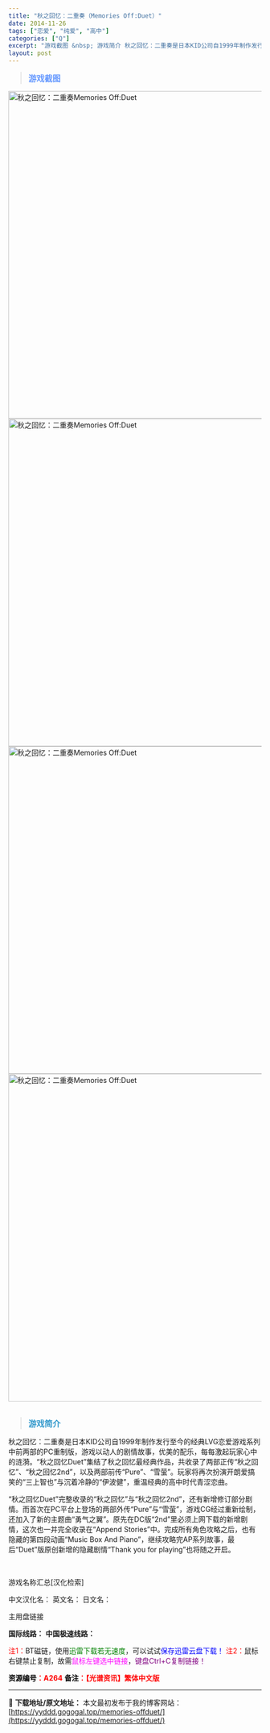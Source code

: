```yaml
---
title: "秋之回忆：二重奏（Memories Off:Duet）"
date: 2014-11-26
tags: ["恋爱", "纯爱", "高中"]
categories: ["Q"]
excerpt: "游戏截图 &nbsp; 游戏简介 秋之回忆：二重奏是日本KID公司自1999年制作发行至今的经典LVG恋爱游戏系列中前两部的PC重制版，游戏以动人的剧情故事，优美的配乐，每每激起玩家心中的涟漪。“秋之回忆Duet”集结了秋之回忆最经典作品，共收录了两部正传“秋之回忆”、“秋之回忆2nd”，以及两部前&hellip;"
layout: post
---
```


<div>
<blockquote><b><span style="font-size: 12pt; color: #6699ff;">游戏截图</span></b></blockquote>
<div><img title="点击放大" src="https://yyddd.gogogal.top/wp-content/uploads/2025/04/20250430_6811f0f5eadac.webp" alt="秋之回忆：二重奏Memories Off:Duet" width="650" /></div>
<div><img title="点击放大" src="https://yyddd.gogogal.top/wp-content/uploads/2025/04/20250430_6811f0f7cdd7d.webp" alt="秋之回忆：二重奏Memories Off:Duet" width="650" /></div>
<div><img title="点击放大" src="https://yyddd.gogogal.top/wp-content/uploads/2025/04/20250430_6811f0f953013.webp" alt="秋之回忆：二重奏Memories Off:Duet" width="650" /></div>
<div><img title="点击放大" src="https://yyddd.gogogal.top/wp-content/uploads/2025/04/20250430_6811f0fb01d3e.webp" alt="秋之回忆：二重奏Memories Off:Duet" width="650" /></div>
&nbsp;
<blockquote><b><span style="font-size: 12pt; color: #3399cc;">游戏简介</span></b></blockquote>
<div>秋之回忆：二重奏是日本KID公司自1999年制作发行至今的经典LVG恋爱游戏系列中前两部的PC重制版，游戏以动人的剧情故事，优美的配乐，每每激起玩家心中的涟漪。“秋之回忆Duet”集结了秋之回忆最经典作品，共收录了两部正传“秋之回忆”、“秋之回忆2nd”，以及两部前传“Pure”、“雪萤”。玩家将再次扮演开朗爱搞笑的“三上智也”与沉着冷静的“伊波健”，重温经典的高中时代青涩恋曲。

“秋之回忆Duet”完整收录的“秋之回忆”与“秋之回忆2nd”，还有新增修订部分剧情。而首次在PC平台上登场的两部外传“Pure”与“雪萤”，游戏CG经过重新绘制，还加入了新的主题曲“勇气之翼”。原先在DC版“2nd”里必须上网下载的新增剧情，这次也一并完全收录在“Append Stories”中。完成所有角色攻略之后，也有隐藏的第四段动画“Music Box And Piano”，继续攻略完AP系列故事，最后“Duet”版原创新增的隐藏剧情“Thank you for playing”也将随之开启。</div>
&nbsp;

游戏名称汇总[汉化检索]

中文汉化名：
英文名：
日文名：
</div>
<div class="panel panel-primary">
<div class="panel-heading">主用盘链接</div>
<div class="panel-body">

<b>国际线路：</b>
<b>中国极速线路：</b>


<span style="color: #ff0000;">注1：</span>BT磁链，使用<span style="color: #008000;">迅雷下载若无速度</span>，可以试试<span style="color: #0000ff;">保存迅雷云盘下载！</span>
<span style="color: #ff0000;">注2：</span>鼠标右键禁止复制，故需<span style="color: #ff00ff;">鼠标左键选中链接</span>，<span style="color: #800080;">键盘Ctrl+C复制链接！</span>

</div>
<div class="panel-footer"><span style="color: #ff0000;"><b><span style="color: #000000;">资源编号</span>：A264</b></span>
<span style="color: #ff0000;"><b><span style="color: #000000;">备注</span>：【光谱资讯】繁体中文版</b></span></div>
</div>

---
📖 **下载地址/原文地址：** 本文最初发布于我的博客网站：[https://yyddd.gogogal.top/memories-offduet/](https://yyddd.gogogal.top/memories-offduet/)
